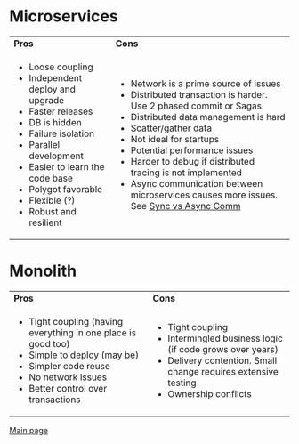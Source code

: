 

# Microservices

<table>
  <tr>
   <td><strong>Pros</strong>
   </td>
   <td><strong>Cons</strong>
   </td>
  </tr>

  <tr>
   
   <td>
        <ul>
        <li>Loose coupling
        <li>Independent deploy and upgrade
        <li>Faster releases
        <li>DB is hidden
        <li>Failure isolation
        <li>Parallel development
        <li>Easier to learn the code base
        <li>Polygot favorable
        <li> Flexible (?)
        <li> Robust and resilient
        </ul>
   </td>


   <td>
        <ul>
        <li>Network is a prime source of issues</li>
        <li>Distributed transaction is harder. Use 2 phased commit or Sagas.</li>
        <li>Distributed data management is hard</li>
        <li>Scatter/gather data</li>
        <li>Not ideal for startups</li>
        <li>Potential performance issues</li>
        <li>Harder to debug if distributed tracing is not implemented </li>
        <li>Async communication between microservices causes more issues. See <a href="./service_communication.md">Sync vs Async Comm</a> </li>
        </ul>
   </td>

  </tr>
</table>


# Monolith

<table>
  <tr>
   <td><strong>Pros</strong>
   </td>
   <td><strong>Cons</strong>
   </td>
  </tr>

  <tr>
   
   <td>
        <ul>
        <li>Tight coupling (having everything in one place is good too)
        <li>Simple to deploy (may be)
        <li>Simpler code reuse
        <li>No network issues
        <li>Better control over transactions
        </ul>
   </td>


   <td>
        <ul>
        <li>Tight coupling
        <li>Intermingled business logic (if code grows over years)
        <li>Delivery contention. Small change requires extensive testing
        <li>Ownership conflicts
        </ul>
   </td>

  </tr>
</table>

[Main page](README.md) 
